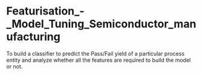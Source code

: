 # Featurisation_-_Model_Tuning_Semiconductor_manufacturing
To  build a classifier to predict the Pass/Fail yield of a particular process entity and analyze whether all the features are required to build the model or not.
